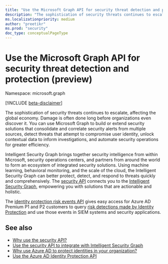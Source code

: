 ```yaml
---
title: "Use the Microsoft Graph API for security threat detection and protection (preview)"
description: "The sophistication of security threats continues to escalate, affecting the global economy. Damage is often done long before organizations even discover it. You can use Microsoft Graph to build or extend security solutions that consolidate and correlate security alerts from multiple sources, detect threats that attempt to compromise user identity, unlock contextual data to inform investigations, and automate security operations for greater efficiency."
ms.localizationpriority: medium
author: "preetikr"
ms.prod: "security"
doc_type: conceptualPageType
---
```


# Use the Microsoft Graph API for security threat detection and protection (preview)

Namespace: microsoft.graph

[!INCLUDE [beta-disclaimer](../../includes/beta-disclaimer.md)]

The sophistication of security threats continues to escalate, affecting the global economy. Damage is often done long before organizations even discover it. You can use Microsoft Graph to build or extend security solutions that consolidate and correlate security alerts from multiple sources, detect threats that attempt to compromise user identity, unlock contextual data to inform investigations, and automate security operations for greater efficiency.

Intelligent Security Graph brings together security intelligence from within Microsoft, security operations centers, and partners from around the world to form an ecosystem of integrated security solutions. Using machine learning, behavioral monitoring, and the scale of the cloud, the Intelligent Security Graph can better protect, detect, and respond to threats quickly and comprehensively. The [security API](security-api-overview.md) connects you to the [Intelligent Security Graph](https://www.microsoft.com/en-us/security/intelligence-security-api), empowering you with solutions that are actionable and holistic.

The [identity protection risk events API](identityprotection-root.md) gives easy access for Azure AD Premium P1 and P2 customers to query [risk detections made by Identity Protection](/azure/active-directory/active-directory-identityprotection-graph-getting-started) and use those events in SIEM systems and security applications.

## See also

- [Why use the security API?](/graph/security-concept-overview#why-use-the-security-api-and-connect-with-microsoft-intelligent-security-graph)
- [Use the security API to integrate with Intelligent Security Graph](security-api-overview.md)
- [Why use Azure AD to protect identities in your organization?](/graph/security-concept-overview#why-use-azure-ad-to-protect-identities-in-your-organization)
- [Use the Azure AD Identity Protection API](identityprotection-root.md)


